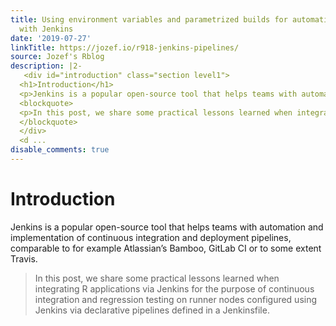 ```yaml
---
title: Using environment variables and parametrized builds for automating R applications
  with Jenkins
date: '2019-07-27'
linkTitle: https://jozef.io/r918-jenkins-pipelines/
source: Jozef's Rblog
description: |2-
   <div id="introduction" class="section level1">
  <h1>Introduction</h1>
  <p>Jenkins is a popular open-source tool that helps teams with automation and implementation of continuous integration and deployment pipelines, comparable to for example Atlassian’s Bamboo, GitLab CI or to some extent Travis.</p>
  <blockquote>
  <p>In this post, we share some practical lessons learned when integrating R applications via Jenkins for the purpose of continuous integration and regression testing on runner nodes configured using Jenkins via declarative pipelines defined in a Jenkinsfile.</p>
  </blockquote>
  </div>
  <d ...
disable_comments: true
---
```

 <div id="introduction" class="section level1">
<h1>Introduction</h1>
<p>Jenkins is a popular open-source tool that helps teams with automation and implementation of continuous integration and deployment pipelines, comparable to for example Atlassian’s Bamboo, GitLab CI or to some extent Travis.</p>
<blockquote>
<p>In this post, we share some practical lessons learned when integrating R applications via Jenkins for the purpose of continuous integration and regression testing on runner nodes configured using Jenkins via declarative pipelines defined in a Jenkinsfile.</p>
</blockquote>
</div>
<d ...